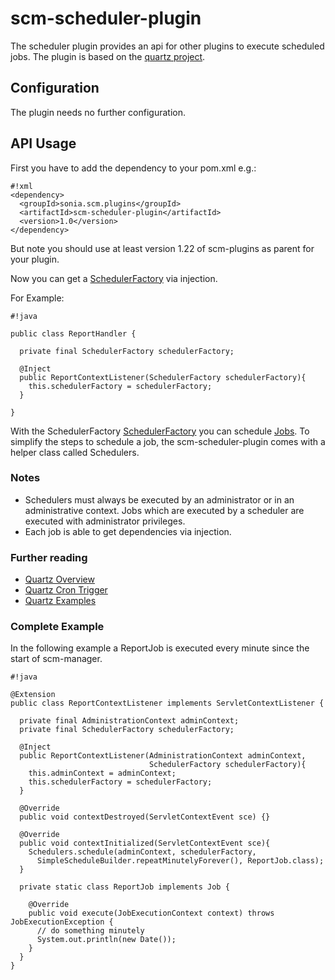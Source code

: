 # scm-scheduler-plugin #

The scheduler plugin provides an api for other plugins to execute scheduled jobs. The plugin is based on the [quartz project](http://quartz-scheduler.org/).

## Configuration ##

The plugin needs no further configuration.

## API Usage ##

First you have to add the dependency to your pom.xml e.g.:

```
#!xml
<dependency>
  <groupId>sonia.scm.plugins</groupId>
  <artifactId>scm-scheduler-plugin</artifactId>
  <version>1.0</version>
</dependency>
```

But note you should use at least version 1.22 of scm-plugins as parent for your plugin.

Now you can get a [SchedulerFactory](http://www.quartz-scheduler.org/api/2.0.0/org/quartz/SchedulerFactory.html) via injection. 

For Example:


```
#!java

public class ReportHandler {
  
  private final SchedulerFactory schedulerFactory;
 
  @Inject
  public ReportContextListener(SchedulerFactory schedulerFactory){
    this.schedulerFactory = schedulerFactory;
  }

}
```

With the SchedulerFactory [SchedulerFactory](http://www.quartz-scheduler.org/api/2.0.0/org/quartz/SchedulerFactory.html) you can schedule [Jobs](http://www.quartz-scheduler.org/api/2.0.0/org/quartz/Job.html). To simplify the steps to schedule a job, the scm-scheduler-plugin comes with a helper class called Schedulers.

### Notes ###

* Schedulers must always be executed by an administrator or in an administrative context. Jobs which are executed by a scheduler are executed with administrator privileges. 
* Each job is able to get dependencies via injection.

### Further reading ###

* [Quartz Overview](http://www.quartz-scheduler.org/overview)
* [Quartz Cron Trigger](http://www.quartz-scheduler.org/documentation/quartz-2.1.x/tutorials/crontrigger)
* [Quartz Examples](http://www.quartz-scheduler.org/documentation/quartz-2.1.x/examples)

### Complete Example ###

In the following example a ReportJob is executed every minute since the start of scm-manager.


```
#!java

@Extension
public class ReportContextListener implements ServletContextListener {
  
  private final AdministrationContext adminContext;
  private final SchedulerFactory schedulerFactory;
 
  @Inject
  public ReportContextListener(AdministrationContext adminContext,
                               SchedulerFactory schedulerFactory){
    this.adminContext = adminContext;
    this.schedulerFactory = schedulerFactory;
  }
 
  @Override
  public void contextDestroyed(ServletContextEvent sce) {}
 
  @Override
  public void contextInitialized(ServletContextEvent sce){
    Schedulers.schedule(adminContext, schedulerFactory, 
      SimpleScheduleBuilder.repeatMinutelyForever(), ReportJob.class);
  }
  
  private static class ReportJob implements Job {
    
    @Override
    public void execute(JobExecutionContext context) throws JobExecutionException {
      // do something minutely
      System.out.println(new Date());
    }
  }
}
```